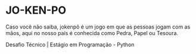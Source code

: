 # JO-KEN-PO

Caso você não saiba, jokenpô é um jogo em que as pessoas jogam com as mãos, aqui no nosso país é conhecida como Pedra, Papel ou Tesoura.

 Desafio Técnico | Estágio em Programação - Python
